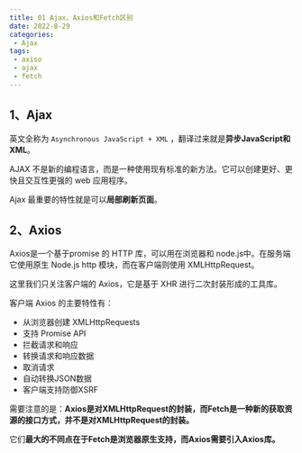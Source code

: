 ```yaml
---
title: 01 Ajax、Axios和Fetch区别
date: 2022-8-29
categories: 
 - Ajax
tags:
 - axiso
 - ajax
 - fetch
---
```

## 1、Ajax

英文全称为 `Asynchronous JavaScript + XML` ，翻译过来就是**异步JavaScript和XML**。

AJAX 不是新的编程语言，而是一种使用现有标准的新方法。它可以创建更好、更快且交互性更强的 web 应用程序。

Ajax 最重要的特性就是可以**局部刷新页面**。

## 2、Axios

Axios是一个基于promise 的 HTTP 库，可以用在浏览器和 node.js中。在服务端它使用原生 Node.js http 模块，而在客户端则使用 XMLHttpRequest。

这里我们只关注客户端的 Axios，它是基于 XHR 进行二次封装形成的工具库。

客户端 Axios 的主要特性有：

- 从浏览器创建 XMLHttpRequests
- 支持 Promise API
- 拦截请求和响应
- 转换请求和响应数据
- 取消请求
- 自动转换JSON数据
- 客户端支持防御XSRF

需要注意的是：**Axios是对XMLHttpRequest的封装，而Fetch是一种新的获取资源的接口方式，并不是对XMLHttpRequest的封装。**

它们**最大的不同点在于Fetch是浏览器原生支持，而Axios需要引入Axios库。**